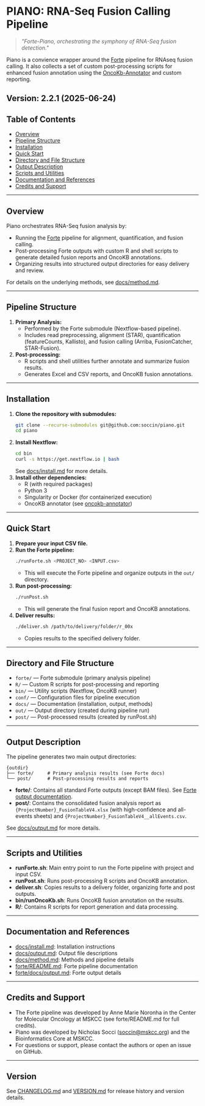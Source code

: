 # PIANO: RNA-Seq Fusion Calling Pipeline

> *"Forte-Piano, orchestrating the symphony of RNA-Seq fusion detection."*

Piano is a convience wrapper around the [Forte](https://github.com/mskcc/forte) pipeline for RNAseq fusion calling. It also collects a set of custom post-processing scripts for enhanced fusion annotation using the [OncoKb-Annotator](https://github.com/oncokb/oncokb-annotator) and custom reporting.

## Version: 2.2.1 (2025-06-24)

## Table of Contents
- [Overview](#overview)
- [Pipeline Structure](#pipeline-structure)
- [Installation](#installation)
- [Quick Start](#quick-start)
- [Directory and File Structure](#directory-and-file-structure)
- [Output Description](#output-description)
- [Scripts and Utilities](#scripts-and-utilities)
- [Documentation and References](#documentation-and-references)
- [Credits and Support](#credits-and-support)

---

## Overview

Piano orchestrates RNA-Seq fusion analysis by:
- Running the [Forte](https://github.com/mskcc/forte) pipeline for alignment, quantification, and fusion calling.
- Post-processing Forte outputs with custom R and shell scripts to generate detailed fusion reports and OncoKB annotations.
- Organizing results into structured output directories for easy delivery and review.

For details on the underlying methods, see [docs/method.md](docs/method.md).

---

## Pipeline Structure

1. **Primary Analysis:**
   - Performed by the Forte submodule (Nextflow-based pipeline).
   - Includes read preprocessing, alignment (STAR), quantification (featureCounts, Kallisto), and fusion calling (Arriba, FusionCatcher, STAR-Fusion).
2. **Post-processing:**
   - R scripts and shell utilities further annotate and summarize fusion results.
   - Generates Excel and CSV reports, and OncoKB fusion annotations.

---

## Installation

1. **Clone the repository with submodules:**
   ```bash
   git clone --recurse-submodules git@github.com:soccin/piano.git
   cd piano
   ```
2. **Install Nextflow:**
   ```bash
   cd bin
   curl -s https://get.nextflow.io | bash
   ```
   See [docs/install.md](docs/install.md) for more details.
3. **Install other dependencies:**
   - R (with required packages)
   - Python 3
   - Singularity or Docker (for containerized execution)
   - OncoKB annotator (see [oncokb-annotator](https://github.com/oncokb/oncokb-annotator))

---

## Quick Start

1. **Prepare your input CSV file.**
2. **Run the Forte pipeline:**
   ```bash
   ./runForte.sh <PROJECT_NO> <INPUT.csv>
   ```
   - This will execute the Forte pipeline and organize outputs in the `out/` directory.
3. **Run post-processing:**
   ```bash
   ./runPost.sh
   ```
   - This will generate the final fusion report and OncoKB annotations.
4. **Deliver results:**
   ```bash
   ./deliver.sh /path/to/delivery/folder/r_00x
   ```
   - Copies results to the specified delivery folder.

---

## Directory and File Structure

- `forte/` — Forte submodule (primary analysis pipeline)
- `R/` — Custom R scripts for post-processing and reporting
- `bin/` — Utility scripts (Nextflow, OncoKB runner)
- `conf/` — Configuration files for pipeline execution
- `docs/` — Documentation (installation, output, methods)
- `out/` — Output directory (created during pipeline run)
- `post/` — Post-processed results (created by runPost.sh)

---

## Output Description

The pipeline generates two main output directories:

```
{outdir}
├── forte/     # Primary analysis results (see Forte docs)
└── post/      # Post-processing results and reports
```

- **forte/**: Contains all standard Forte outputs (except BAM files). See [Forte output documentation](https://github.com/mskcc/forte/blob/main/docs/output.md).
- **post/**: Contains the consolidated fusion analysis report as `{ProjectNumber}_FusionTableV4.xlsx` (with high-confidence and all-events sheets) and `{ProjectNumber}_FusionTableV4__allEvents.csv`.

See [docs/output.md](docs/output.md) for more details.

---

## Scripts and Utilities

- **runForte.sh**: Main entry point to run the Forte pipeline with project and input CSV.
- **runPost.sh**: Runs post-processing R scripts and OncoKB annotation.
- **deliver.sh**: Copies results to a delivery folder, organizing forte and post outputs.
- **bin/runOncoKb.sh**: Runs OncoKB fusion annotation on the results.
- **R/**: Contains R scripts for report generation and data processing.

---

## Documentation and References

- [docs/install.md](docs/install.md): Installation instructions
- [docs/output.md](docs/output.md): Output file descriptions
- [docs/method.md](docs/method.md): Methods and pipeline details
- [forte/README.md](forte/README.md): Forte pipeline documentation
- [forte/docs/output.md](https://github.com/mskcc/forte/blob/main/docs/output.md): Forte output details

---

## Credits and Support

- The Forte pipeline was developed by Anne Marie Noronha in the Center for Molecular Oncology at MSKCC (see forte/README.md for full credits).
- Piano was developed by Nicholas Socci (soccin@mskcc.org) and the Bioinformatics Core at MSKCC.
- For questions or support, please contact the authors or open an issue on GitHub.

---

## Version

See [CHANGELOG.md](CHANGELOG.md) and [VERSION.md](VERSION.md) for release history and version details.
